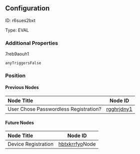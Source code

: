 # <nil>
## Configuration
ID:  r6sues2bxt

Type: EVAL 







### Additional Properties
7reb9aouh1
```string 
anyTriggersFalse
```





### Position

#### Previous Nodes
| Node Title | Node ID |
| :------------- | ------------ |
| User Chose Passwordless Registration? | [rgghrjdny1](./rgghrjdny1.md) | 
 
 #### Future Nodes
| Node Title | Node ID |
| :------------- | ------------ |
| Device Registration |[hbtxkrrfyo](./hbtxkrrfyo.md)Node |[7reb9aouh1](./7reb9aouh1.md) | 